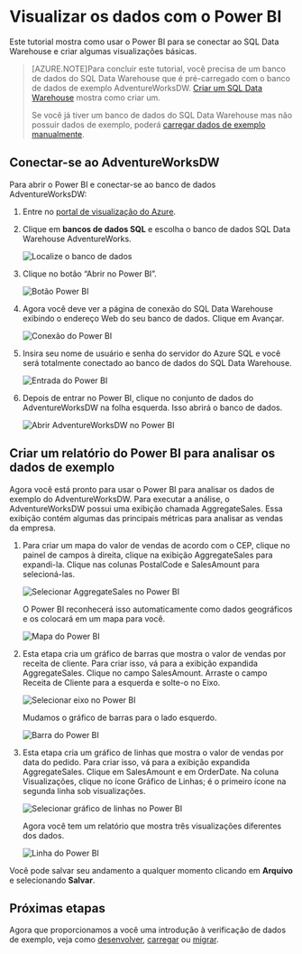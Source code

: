 <properties
    pageTitle="Visualizar os dados do SQL Data Warehouse com o Power BI | Microsoft Azure"
    description="Visualizar os dados do SQL Data Warehouse com o Power BI"
    services="sql-data-warehouse"
    documentationCenter="NA"
    authors="lodipalm"
    manager="barbkess"
    editor=""/>

<tags
    ms.service="sql-data-warehouse"
    ms.devlang="NA"
    ms.topic="get-started-article"
    ms.tgt_pltfrm="NA"
    ms.workload="data-services"
    ms.date="10/21/2015"
    ms.author="lodipalm"/>

# Visualizar os dados com o Power BI
Este tutorial mostra como usar o Power BI para se conectar ao SQL Data Warehouse e criar algumas visualizações básicas.

> [AZURE.NOTE]Para concluir este tutorial, você precisa de um banco de dados do SQL Data Warehouse que é pré-carregado com o banco de dados de exemplo AdventureWorksDW. [Criar um SQL Data Warehouse](sql-data-warehouse-get-started-provision.md) mostra como criar um.
> 
> Se você já tiver um banco de dados do SQL Data Warehouse mas não possuir dados de exemplo, poderá [carregar dados de exemplo manualmente][].


## Conectar-se ao AdventureWorksDW

Para abrir o Power BI e conectar-se ao banco de dados AdventureWorksDW:

1. Entre no [portal de visualização do Azure][].
2. Clique em **bancos de dados SQL** e escolha o banco de dados SQL Data Warehouse AdventureWorks. 

    ![Localize o banco de dados][1]

3. Clique no botão “Abrir no Power BI”.

    ![Botão Power BI][2]

4. Agora você deve ver a página de conexão do SQL Data Warehouse exibindo o endereço Web do seu banco de dados. Clique em Avançar.

    ![Conexão do Power BI][3]

6. Insira seu nome de usuário e senha do servidor do Azure SQL e você será totalmente conectado ao banco de dados do SQL Data Warehouse.

    ![Entrada do Power BI][4]

1. Depois de entrar no Power BI, clique no conjunto de dados do AdventureWorksDW na folha esquerda. Isso abrirá o banco de dados.

    ![Abrir AdventureWorksDW no Power BI][5]



## Criar um relatório do Power BI para analisar os dados de exemplo

Agora você está pronto para usar o Power BI para analisar os dados de exemplo do AdventureWorksDW. Para executar a análise, o AdventureWorksDW possui uma exibição chamada AggregateSales. Essa exibição contém algumas das principais métricas para analisar as vendas da empresa.

1. Para criar um mapa do valor de vendas de acordo com o CEP, clique no painel de campos à direita, clique na exibição AggregateSales para expandi-la. Clique nas colunas PostalCode e SalesAmount para selecioná-las. 

    ![Selecionar AggregateSales no Power BI][6]

    O Power BI reconhecerá isso automaticamente como dados geográficos e os colocará em um mapa para você.

    ![Mapa do Power BI][7]

2. Esta etapa cria um gráfico de barras que mostra o valor de vendas por receita de cliente. Para criar isso, vá para a exibição expandida AggregateSales. Clique no campo SalesAmount. Arraste o campo Receita de Cliente para a esquerda e solte-o no Eixo.
    
    ![Selecionar eixo no Power BI][8]

    Mudamos o gráfico de barras para o lado esquerdo.

    ![Barra do Power BI][9]

3. Esta etapa cria um gráfico de linhas que mostra o valor de vendas por data do pedido. Para criar isso, vá para a exibição expandida AggregateSales. Clique em SalesAmount e em OrderDate. Na coluna Visualizações, clique no ícone Gráfico de Linhas; é o primeiro ícone na segunda linha sob visualizações.

	![Selecionar gráfico de linhas no Power BI][10]

    Agora você tem um relatório que mostra três visualizações diferentes dos dados.

    ![Linha do Power BI][11]

Você pode salvar seu andamento a qualquer momento clicando em **Arquivo** e selecionando **Salvar**.

## Próximas etapas
Agora que proporcionamos a você uma introdução à verificação de dados de exemplo, veja como [desenvolver][], [carregar][] ou [migrar][].

<!--Image references-->
[1]: ./media/sql-data-warehouse-get-started-visualize-with-power-bi/pbi-find-database.png
[2]: ./media/sql-data-warehouse-get-started-visualize-with-power-bi/pbi-button.png
[3]: ./media/sql-data-warehouse-get-started-visualize-with-power-bi/pbi-connect-to-azure.png
[4]: ./media/sql-data-warehouse-get-started-visualize-with-power-bi/pbi-sign-in.png
[5]: ./media/sql-data-warehouse-get-started-visualize-with-power-bi/pbi-open-adventureworks.png
[6]: ./media/sql-data-warehouse-get-started-visualize-with-power-bi/pbi-aggregatesales.png
[7]: ./media/sql-data-warehouse-get-started-visualize-with-power-bi/pbi-map.png
[8]: ./media/sql-data-warehouse-get-started-visualize-with-power-bi/pbi-chooseaxis.png
[9]: ./media/sql-data-warehouse-get-started-visualize-with-power-bi/pbi-bar.png
[10]: ./media/sql-data-warehouse-get-started-visualize-with-power-bi/pbi-prepare-line.png
[11]: ./media/sql-data-warehouse-get-started-visualize-with-power-bi/pbi-line.png
[12]: ./media/sql-data-warehouse-get-started-visualize-with-power-bi/pbi-save.png

<!--Article references-->
[migrar]: ./sql-data-warehouse-overview-migrate.md
[desenvolver]: ./sql-data-warehouse-overview-develop.md
[carregar]: ./sql-data-warehouse-overview-load.md
[carregar dados de exemplo manualmente]: ./sql-data-warehouse-get-started-manually-load-samples.md
[portal de visualização do Azure]: https://portal.azure.com/
[Power BI]: http://www.powerbi.com/
[connecting to SQL Data Warehouse]: ./sql-data-warehouse-integrate-power-bi.md
[Create a SQL Data Warehouse]: ./sql-data-warehouse-get-started-provision.md

<!---HONumber=Oct15_HO4-->
